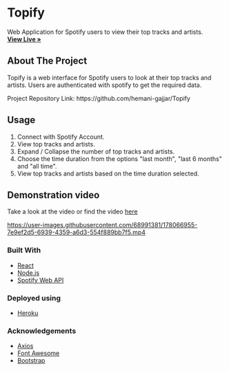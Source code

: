 <p align="center">
  <h1>Topify</h1>
  <p>
   Web Application for Spotify users to view their top tracks and artists.
    <br />
    <a href="https://topify-web.herokuapp.com/"><strong>View Live »</strong></a>
  </p>
</p>

<!-- ABOUT THE PROJECT -->

## About The Project

<p>Topify is a web interface for Spotify users to look at their top tracks and artists.
Users are authenticated with spotify to get the required data. </p>
Project Repository Link: https://github.com/hemani-gajjar/Topify

<!-- USAGE EXAMPLES -->

## Usage

1. Connect with Spotify Account.<br/>
2. View top tracks and artists.<br/>
3. Expand / Collapse the number of top tracks and artists.<br/>
4. Choose the time duration from the options "last month", "last 6 months" and "all time". <br/>
5. View top tracks and artists based on the time duration selected.

## Demonstration video
Take a look at the video or find the video [here](https://github.com/hemani-gajjar/Topify/tree/master/client/public/Videos)

https://user-images.githubusercontent.com/68991381/178066955-7e9ef2d5-6939-4359-a6d3-554f889bb7f5.mp4



### Built With

- [React](https://reactjs.org/)
- [Node.js](https://nodejs.dev/)
- [Spotify Web API](https://developer.spotify.com/documentation/web-api/)

### Deployed using

- [Heroku](https://www.heroku.com/home)

### Acknowledgements

- [Axios](https://axios-http.com/docs/intro)
- [Font Awesome](https://fontawesome.com/)
- [Bootstrap](https://getbootstrap.com/)

